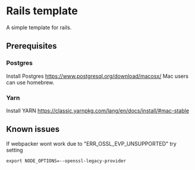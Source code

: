# Rails template

A simple template for rails.

## Prerequisites

### Postgres

Install Postgres https://www.postgresql.org/download/macosx/
Mac users can use homebrew.

### Yarn

Install YARN https://classic.yarnpkg.com/lang/en/docs/install/#mac-stable


## Known issues

If webpacker wont work due to "ERR_OSSL_EVP_UNSUPPORTED" try setting

```
export NODE_OPTIONS=--openssl-legacy-provider
```
